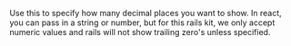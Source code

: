 Use this to specify how many decimal places you want to show.
In react, you can pass in a string or number, but for this rails kit, we only accept numeric values and rails will not show trailing zero's unless specified.
